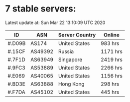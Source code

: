 # 7 stable servers:

Latest update at: Sun Mar 22 13:10:09 UTC 2020

| ID | ASN | Server Country | Online |
| -- | --- | -------------- | ------ |
| #.D09B | AS174 | United States | 983 hrs |
| #.15CF | AS49392 | Russia | 1171 hrs |
| #.7F1D | AS63949 | Singapore | 2419 hrs |
| #.9FC3 | AS53889 | United States | 2266 hrs |
| #.E069 | AS40065 | United States | 1156 hrs |
| #.BD3E | AS63888 | Hong Kong | 298 hrs |
| #.F7DA | AS45102 | United States | 445 hrs |

